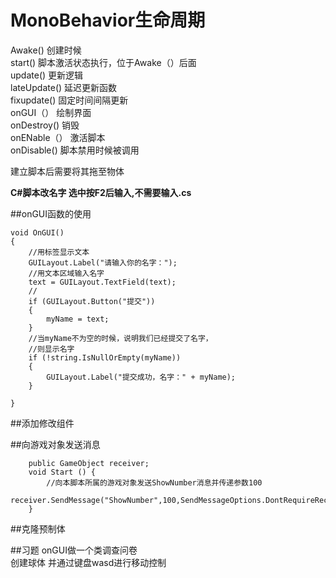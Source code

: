# MonoBehavior生命周期

Awake()  创建时候  
start()  脚本激活状态执行，位于Awake（）后面  
update() 更新逻辑  
lateUpdate() 延迟更新函数  
fixupdate() 固定时间间隔更新  
onGUI（） 绘制界面  
onDestroy() 销毁  
onENable（） 激活脚本  
onDisable() 脚本禁用时候被调用   

建立脚本后需要将其拖至物体

**C#脚本改名字 选中按F2后输入,不需要输入.cs**

##onGUI函数的使用
```
void OnGUI()
{
    //用标签显示文本
    GUILayout.Label("请输入你的名字：");
    //用文本区域输入名字
    text = GUILayout.TextField(text);
    //
    if (GUILayout.Button("提交"))
    {
        myName = text;
    }
    //当myName不为空的时候，说明我们已经提交了名字，
    //则显示名字
    if (!string.IsNullOrEmpty(myName))
    {
        GUILayout.Label("提交成功，名字：" + myName);
    }

}
```
##添加修改组件

##向游戏对象发送消息
```
	public GameObject receiver;
	void Start () {
		//向本脚本所属的游戏对象发送ShowNumber消息并传递参数100
		receiver.SendMessage("ShowNumber",100,SendMessageOptions.DontRequireReceiver);
	}
```
##克隆预制体

##习题
onGUI做一个类调查问卷    
创建球体 并通过键盘wasd进行移动控制  






